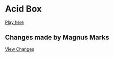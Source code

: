 # Acid Box

[Play here](https://adamtrex.azurewebsites.net/index.html)
## Changes made by Magnus Marks

[View Changes](https://github.com/PavelDoGreat/WebGL-Fluid-Simulation/compare/master...MagnusMarx:Acid-Box:master)